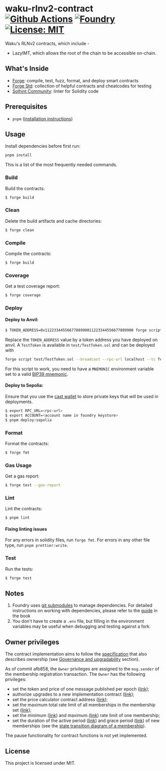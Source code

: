 # waku-rlnv2-contract [![Github Actions][gha-badge]][gha] [![Foundry][foundry-badge]][foundry] [![License: MIT][license-badge]][license]

[gha]: https://github.com/waku-org/waku-rlnv2-contract/actions
[gha-badge]: https://github.com/waku-org/waku-rlnv2-contract/actions/workflows/ci.yml/badge.svg
[foundry]: https://getfoundry.sh/
[foundry-badge]: https://img.shields.io/badge/Built%20with-Foundry-FFDB1C.svg
[license]: https://opensource.org/licenses/MIT
[license-badge]: https://img.shields.io/badge/License-MIT-blue.svg

Waku's RLNv2 contracts, which include -

- LazyIMT, which allows the root of the chain to be accessible on-chain.

## What's Inside

- [Forge](https://github.com/foundry-rs/foundry/blob/master/forge): compile, test, fuzz, format, and deploy smart
  contracts
- [Forge Std](https://github.com/foundry-rs/forge-std): collection of helpful contracts and cheatcodes for testing
- [Solhint Community](https://github.com/solhint-community/solhint-community): linter for Solidity code

## Prerequisites

- `pnpm` ([installation instructions](https://pnpm.io/installation))

## Usage

Install dependencies before first run:

```sh
pnpm install
```

This is a list of the most frequently needed commands.

### Build

Build the contracts:

```sh
$ forge build
```

### Clean

Delete the build artifacts and cache directories:

```sh
$ forge clean
```

### Compile

Compile the contracts:

```sh
$ forge build
```

### Coverage

Get a test coverage report:

```sh
$ forge coverage
```

### Deploy

#### Deploy to Anvil:

```sh
$ TOKEN_ADDRESS=0x1122334455667788990011223344556677889900 forge script script/Deploy.s.sol --broadcast --rpc-url localhost --tc Deploy
```

Replace the `TOKEN_ADDRESS` value by a token address you have deployed on anvil. A `TestToken` is available in
`test/TestToken.sol` and can be deployed with

```sh
forge script test/TestToken.sol --broadcast --rpc-url localhost --tc TestTokenFactory
```

For this script to work, you need to have a `MNEMONIC` environment variable set to a valid
[BIP39 mnemonic](https://iancoleman.io/bip39/).

#### Deploy to Sepolia:

Ensure that you use the [cast wallet](https://book.getfoundry.sh/reference/cast/cast-wallet) to store private keys that
will be used in deployments.

```sh
$ export RPC_URL=<rpc-url>
$ export ACCOUNT=<account name in foundry keystore>
$ pnpm deploy:sepolia
```

### Format

Format the contracts:

```sh
$ forge fmt
```

### Gas Usage

Get a gas report:

```sh
$ forge test --gas-report
```

### Lint

Lint the contracts:

```sh
$ pnpm lint
```

#### Fixing linting issues

For any errors in solidity files, run `forge fmt`. For errors in any other file type, run `pnpm prettier:write`.

### Test

Run the tests:

```sh
$ forge test
```

## Notes

1. Foundry uses [git submodules](https://git-scm.com/book/en/v2/Git-Tools-Submodules) to manage dependencies. For
   detailed instructions on working with dependencies, please refer to the
   [guide](https://book.getfoundry.sh/projects/dependencies.html) in the book
2. You don't have to create a `.env` file, but filling in the environment variables may be useful when debugging and
   testing against a fork.

## Owner privileges

The contract implementation aims to follow the
[specification](https://github.com/waku-org/specs/blob/81b9fd588bff39894608746774b0903b067b5cdf/standards/core/rln-contract.md)
that also describes ownership (see
[Governance and upgradability](https://github.com/waku-org/specs/blob/81b9fd588bff39894608746774b0903b067b5cdf/standards/core/rln-contract.md#governance-and-upgradability)
section).

As of commit afb858, the `Owner` privileges are assigned to the `msg.sender` of the membership registration transaction.
The `Owner` has the following privileges:

- set the token and price of one message published per epoch
  ([link](https://github.com/waku-org/waku-rlnv2-contract/blob/main/src/LinearPriceCalculator.sol#L25));
- authorize upgrades to a new implementation contract
  ([link](https://github.com/waku-org/waku-rlnv2-contract/blob/main/src/WakuRlnV2.sol#L99));
- set the price calculator contract address
  ([link](https://github.com/waku-org/waku-rlnv2-contract/blob/main/src/WakuRlnV2.sol#L267));
- set the maximum total rate limit of all memberships in the membership set
  ([link](https://github.com/waku-org/waku-rlnv2-contract/blob/main/src/WakuRlnV2.sol#L273));
- set the minimum ([link](https://github.com/waku-org/waku-rlnv2-contract/blob/main/src/WakuRlnV2.sol#L287)) and maximum
  ([link](https://github.com/waku-org/waku-rlnv2-contract/blob/main/src/WakuRlnV2.sol#L280)) rate limit of one
  membership;
- set the duration of the active period
  ([link](https://github.com/waku-org/waku-rlnv2-contract/blob/main/src/WakuRlnV2.sol#L295)) and grace period
  ([link](https://github.com/waku-org/waku-rlnv2-contract/blob/main/src/WakuRlnV2.sol#L302)) of new memberships (see the
  [state transition diagram of a membership](https://github.com/waku-org/specs/blob/81b9fd588bff39894608746774b0903b067b5cdf/standards/core/rln-contract.md#membership-lifecycle)).

The pause functionality for contract functions is not yet implemented.

## License

This project is licensed under MIT.
